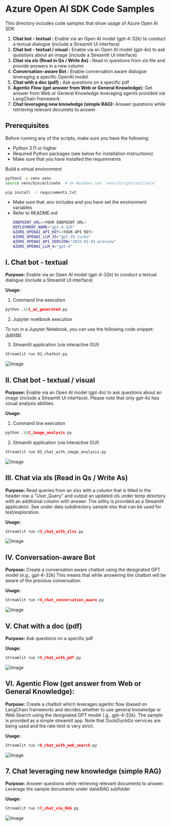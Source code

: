 # Azure Open AI SDK Code Samples 

This directory includes code samples that show usage of  Azure Open AI SDK 

1. **Chat bot - textual :** Enable via an Open AI model (gpt-4-32k) to conduct a textual dialogue (include a Streamlit UI interface)
2. **Chat bot - textual / visual :** Enable via an Open AI model (gpt-4o) to ask questions about an image (include a Streamlit UI interface)
3. **Chat via xls (Read in Qs / Write As) :** Read in questions from xls file and provide answers in a new column
4. **Conversation-aware Bot :** Enable conversation aware dialogue leveraging a specific OpenAI model
5. **Chat with a doc (pdf) :** Ask questions on a specific pdf 
6. **Agentic Flow (get answer from Web or General Knowledge):** Get answer from Web or General Knowledge leveraging agents provided via LangChain framework 
7. **Chat leveraging new knowledge (simple RAG):** Answer questions while retrieving relevant documets to answer

## Prerequisites

Before running any of the scripts, make sure you have the following:

- Python 3.11 or higher
- Required Python packages (see below for installation instructions)
- Make sure that you have installed the requirements

Build a virtual environment 
```bash
python3 -m venv venv
source venv/bin/activate  # On Windows use `venv\Scripts\activate`
```

```bash
pip install -r requirements.txt
```
- Make sure that .env includes and you have  set the environment variables
- Refer to README.md 
   ```bash
   ENDPOINT_URL=<YOUR ENDPOINT URL>
   DEPLOYMENT_NAME="gpt-4-32k"
   AZURE_OPENAI_API_KEY=<YOUR API KEY>
   AZURE_OPENAI_LLM_35="gpt-35-turbo"
   AZURE_OPENAI_API_VERSION="2025-01-01-preview"
   AZURE_OPENAI_LLM_4="gpt-4"
   ```



## I. Chat bot - textual 

**Purpose:** Enable via an Open AI model (gpt-4-32k) to conduct a textual dialogue (include a Streamlit UI interface)

**Usage:**
1. Command line execution 
```python
python .\01_az_generated.py
```
2. Jupyter noetbook execution 

To run  in a Jupyter Notebook, you can use the following code snippet: [Jupyter](.\01_az_generated.ipynb)

3. Streamlit application (via interactive GUI) 
```bash
Streamlit run 01_chatbot.py
```
![Image](https://github.com/user-attachments/assets/ff4607a0-30ed-4bc3-83cd-1853c9026075)

## II. Chat bot - textual / visual 

**Purpose:** Enable via an Open AI model (gpt-4o) to ask questions about an image (include a Streamlit UI interface). Please note that only gpt-4o has visual analysis abilities.

**Usage:**
1. Command line execution 
```python
python .\02_image_analysis.py
```
2. Streamlit application (via interactive GUI) 
```bash
Streamlit run 02_chat_with_image_analysis.py
```
![Image](https://github.com/user-attachments/assets/6e01a468-6eed-4c6e-b7f4-4886370c8191)

## III. Chat via xls (Read in Qs / Write As) 

**Purpose:** Read queries from an xlsx with a column that is titled in the header row a "User_Query" and  output an updated xls under temp directory with an additional column with  answer. The utility is provided as a Streamlit application. See under data subdirectory sample xlsx that can be used for test/exploration. 

**Usage:**
```python
Streamlit run 03_chat_with_xlsx.py
```
![Image](https://github.com/user-attachments/assets/77e7352f-f1ac-48b8-977a-0bddc5acfff1)

## IV. Conversation-aware Bot

**Purpose:** Create a conversation aware chatbot using the designated GPT model (e.g., gpt-4-32k) This means that while answering the chatbot will be aware of the previous conversation.

**Usage:**
```python
Streamlit run 04_chat_conversation_aware.py
```
![Image](https://github.com/user-attachments/assets/f7e0570a-3c34-4400-8380-4619b5606ced)

## V.  Chat with a doc (pdf) 
**Purpose:** Ask questions on a specific pdf 

**Usage:**
```python
Streamlit run 05_chat_with_pdf.py
```
![Image](https://github.com/user-attachments/assets/c6a0fcc1-b582-4ca7-97ee-d538a86b96fb)

## VI. Agentic Flow (get answer from Web or General Knowledge):

**Purpose:** Create a chatbot which leverages agentic flow (based on LangChain framework) and decides whether to use general knowledge or Web Search using the designated GPT model (.g., gpt-4-32k). The sample is  provided as a simple streamlit app. Note that DuckDuckGo services are being used and the rate limit is very strict. 

**Usage:**
```python
Streamlit run 06_chat_with_web_search.py
```
![Image](https://github.com/user-attachments/assets/269d1847-d2ba-432d-993f-fe956c6b8f2d)

## 7. Chat leveraging new knowledge (simple RAG)

**Purpose:** Answer questions while retrieving relevant documents to answer. Leverage the sample documents under data\RAG subfolder

**Usage:**
```python
Streamlit run 07_chat_via_RAG.py
```
![Image](https://github.com/user-attachments/assets/cc05e6da-a4e6-456e-b0a7-8ab766b49f27)


